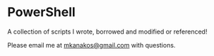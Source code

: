 # PowerShell
A collection of scripts I wrote, borrowed and modified or referenced!

Please email me at mkanakos@gmail.com with questions. 
